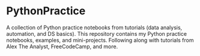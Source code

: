 # PythonPractice
A collection of Python practice notebooks from tutorials (data analysis, automation, and DS basics).
This repository contains my Python practice notebooks, examples, and mini-projects. 
Following along with tutorials from Alex The Analyst, FreeCodeCamp, and more.
